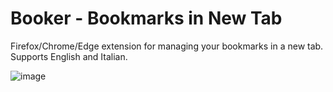# Booker - Bookmarks in New Tab
Firefox/Chrome/Edge extension for managing your bookmarks in a new tab. Supports English and Italian.

![image](https://github.com/user-attachments/assets/89cf4d25-919a-4f1d-87bd-e4b0ceec4ba8)
